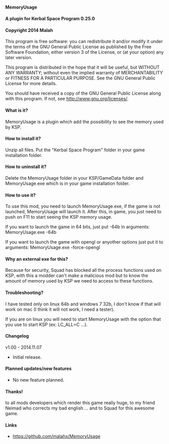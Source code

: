 ﻿#### MemoryUsage
#### A plugin for Kerbal Space Program 0.25.0
#### Copyright 2014 Malah

This program is free software: you can redistribute it and/or modify
it under the terms of the GNU General Public License as published by
the Free Software Foundation, either version 3 of the License, or
(at your option) any later version.

This program is distributed in the hope that it will be useful,
but WITHOUT ANY WARRANTY; without even the implied warranty of
MERCHANTABILITY or FITNESS FOR A PARTICULAR PURPOSE.  See the
GNU General Public License for more details.

You should have received a copy of the GNU General Public License
along with this program.  If not, see <http://www.gnu.org/licenses/>. 
 

#### What is it?

MemoryUsage is a plugin which add the possibility to see the memory used by KSP.

#### How to install it?

Unzip all files. Put the "Kerbal Space Program" folder in your game installation folder.

#### How to uninstall it?

Delete the MemoryUsage folder in your KSP/GameData folder and MemoryUsage.exe which is in your game installation folder.

#### How to use it?

To use this mod, you need to launch MemoryUsage.exe, if the game is not launched, MemoryUsage will launch it. After this, in game, you just need to push on F11 to start seeing the KSP memory usage.

If you want to launch the game in 64 bits, just put -64b in arguments: MemoryUsage.exe -64b

If you want to launch the game with opengl or anyother options just put it to arguments: MemoryUsage.exe -force-opengl

#### Why an external exe for this?

Because for security, Squad has blocked all the process functions used on KSP, with this a modder can't make a malicious mod but to know the amount of memory used by KSP we need to access to these functions.

#### Troubleshooting?

I have tested only on linux 64b and windows 7 32b, I don't know if that will work on mac (I think it will not work, I need a tester).

If you are on linux you will need to start MemoryUsage with the option that you use to start KSP (ex: LC_ALL=C ...).

#### Changelog

v1.00 - 2014.11.07
- Initial release.

#### Planned updates/new features

- No new feature planned.

#### Thanks!

to all mods developers which render this game really huge,
to my friend Neimad who corrects my bad english ...
and to Squad for this awesome game.

#### Links

- https://github.com/malahx/MemoryUsage